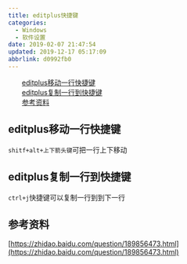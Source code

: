 ```yaml
---
title: editplus快捷键
categories: 
  - Windows
  - 软件设置
date: 2019-02-07 21:47:54
updated: 2019-12-17 05:17:09
abbrlink: d0992fb0
---
```

<div id='my_toc'><a href="/blog/d0992fb0/#editplus移动一行快捷键" class="header_2">editplus移动一行快捷键</a><br><a href="/blog/d0992fb0/#editplus复制一行到快捷键" class="header_2">editplus复制一行到快捷键</a><br><a href="/blog/d0992fb0/#参考资料" class="header_2">参考资料</a><br></div>
<style>.header_1{margin-left: 1em;}.header_2{margin-left: 2em;}.header_3{margin-left: 3em;}.header_4{margin-left: 4em;}.header_5{margin-left: 5em;}.header_6{margin-left: 6em;}</style>
<!--more-->
<script>if (navigator.platform.search('arm')==-1){document.getElementById('my_toc').style.display = 'none';}var e,p = document.getElementsByTagName('p');while (p.length>0) {e = p[0];e.parentElement.removeChild(e);}</script>

<!--end-->
## editplus移动一行快捷键 ##
`shitf+alt+上下箭头键`可把一行上下移动
## editplus复制一行到快捷键 ##
`ctrl+j`快捷键可以复制一行到到下一行
## 参考资料 ##
[https://zhidao.baidu.com/question/189856473.html](https://zhidao.baidu.com/question/189856473.html)

